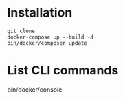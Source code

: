 # Installation
```
git clone
docker-compose up --build -d
bin/docker/composer update
```

# List CLI commands
bin/docker/console
